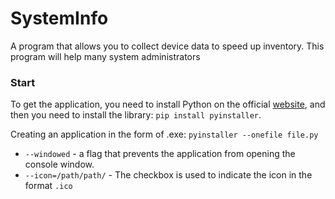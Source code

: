 # SystemInfo
A program that allows you to collect device data to speed up inventory. This program will help many system administrators

### Start
To get the application, you need to install Python on the official [website](https://www.python.org/), and then you need to install the library: `pip install pyinstaller`.

Creating an application in the form of .exe: `pyinstaller --onefile file.py`
- `--windowed` - a flag that prevents the application from opening the console window.
- `--icon=/path/path/` - The checkbox is used to indicate the icon in the format `.ico`